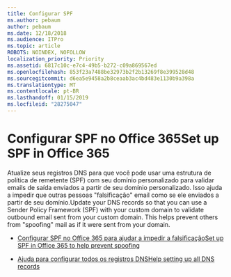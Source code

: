 ```yaml
---
title: Configurar SPF
ms.author: pebaum
author: pebaum
ms.date: 12/18/2018
ms.audience: ITPro
ms.topic: article
ROBOTS: NOINDEX, NOFOLLOW
localization_priority: Priority
ms.assetid: 6817c10c-e7c4-49b5-b272-c09a869567ed
ms.openlocfilehash: 853f23a7488be32973b2f2b13269f8e399528d48
ms.sourcegitcommit: d6ea5e9458a2b8ceaab3ac4bd483e1130b9a398a
ms.translationtype: MT
ms.contentlocale: pt-BR
ms.lasthandoff: 01/15/2019
ms.locfileid: "28275047"
---
```

# <a name="set-up-spf-in-office-365"></a><span data-ttu-id="85504-102">Configurar SPF no Office 365</span><span class="sxs-lookup"><span data-stu-id="85504-102">Set up SPF in Office 365</span></span>

<span data-ttu-id="85504-p101">Atualize seus registros DNS para que você pode usar uma estrutura de política de remetente (SPF) com seu domínio personalizado para validar emails de saída enviados a partir de seu domínio personalizado. Isso ajuda a impedir que outras pessoas "falsificação" email como se ele enviados a partir de seu domínio.</span><span class="sxs-lookup"><span data-stu-id="85504-p101">Update your DNS records so that you can use a Sender Policy Framework (SPF) with your custom domain to validate outbound email sent from your custom domain. This helps prevent others from "spoofing" mail as if it were sent from your domain.</span></span>
  
- [<span data-ttu-id="85504-105">Configurar SPF no Office 365 para ajudar a impedir a falsificação</span><span class="sxs-lookup"><span data-stu-id="85504-105">Set up SPF in Office 365 to help prevent spoofing </span></span>](https://docs.microsoft.com/en-us/office365/SecurityCompliance/set-up-spf-in-office-365-to-help-prevent-spoofing)
    
- [<span data-ttu-id="85504-106">Ajuda para configurar todos os registros DNS</span><span class="sxs-lookup"><span data-stu-id="85504-106">Help setting up all DNS records</span></span>](https://docs.microsoft.com/en-us/office365/admin/get-help-with-domains/create-dns-records-at-any-dns-hosting-provider)
    

